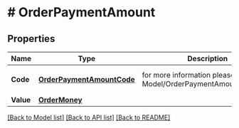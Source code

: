 # # OrderPaymentAmount


## Properties 


Name | Type | Description | Notes
------------ | ------------- | ------------- | -------------
**Code**| [**OrderPaymentAmountCode**](OrderPaymentAmountCode.md) |  for more information please, see Model/OrderPaymentAmountCode.php  | [optional] [default to UNKNOWN]
**Value**| [**OrderMoney**](OrderMoney.md) |   | [optional]


[[Back to Model list]](../../README.md#models) [[Back to API list]](../../README.md#endpoints) [[Back to README]](../../README.md)

